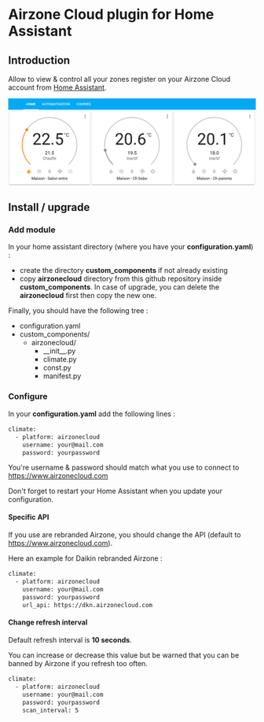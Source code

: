 # Airzone Cloud plugin for Home Assistant

## Introduction

Allow to view & control all your zones register on your Airzone Cloud account from [Home Assistant](https://www.home-assistant.io/).

![Screenshot](screenshot.png)

## Install / upgrade

### Add module

In your home assistant directory (where you have your **configuration.yaml**) :

- create the directory **custom_components** if not already existing
- copy **airzonecloud** directory from this github repository inside **custom_components**. In case of upgrade, you can delete the **airzonecloud** first then copy the new one.

Finally, you should have the following tree :

- configuration.yaml
- custom_components/
  - airzonecloud/
    - \_\_init\_\_.py
    - climate.py
    - const.py
    - manifest.py

### Configure

In your **configuration.yaml** add the following lines :

```
climate:
  - platform: airzonecloud
    username: your@mail.com
    password: yourpassword
```

You're username & password should match what you use to connect to https://www.airzonecloud.com

Don't forget to restart your Home Assistant when you update your configuration.

#### Specific API

If you use are rebranded Airzone, you should change the API (default to https://www.airzonecloud.com).

Here an example for Daikin rebranded Airzone :

```
climate:
  - platform: airzonecloud
    username: your@mail.com
    password: yourpassword
    url_api: https://dkn.airzonecloud.com
```

#### Change refresh interval

Default refresh interval is **10 seconds**.

You can increase or decrease this value but be warned that you can be banned by Airzone if you refresh too often.

```
climate:
  - platform: airzonecloud
    username: your@mail.com
    password: yourpassword
    scan_interval: 5
```
